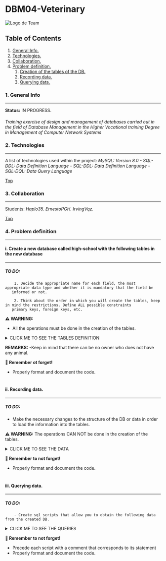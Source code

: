 # DBM04-Veterinary

![Logo de Team](https://github.com/ana-polo/DBM01-pubs/blob/main/DBM.gif "Team logo")


<a name="top"></a>
## Table of Contents
1. [General Info.](#general-info)
2. [Technologies.](#technologies)
3. [Collaboration.](#collaboration)
4. [Problem definition.](#problem-definition)
    1. [Creation of the tables of the DB.](#create)
    2. [Recording data.](#insert)
    3. [Querying data.](#query)
	

<a name="general-info"></a>
### 1. General Info
***
**Status:** IN PROGRESS.
####
*Training exercise of design and management of databases carried out in the field of Database Management in the Higher Vocational training Degree in Management of Computer Network Systems*

<a name="technologies"></a>
### 2. Technologies
***
A list of technologies used within the project:
*MySQL: Version 8.0 
    - SQL-DDL: Data Definition Language 
    - SQL-DDL: Data Definition Language
    - SQL-DQL: Data Query Language* 


[Top](#top)
<a name="collaboration"></a>
### 3. Collaboration
***
Students:
*Haplo35.* 
*ErnestoPGH.* 
*IrvingVqz.*


[Top](#top)
<a name="problem-definition"></a>
### 4. Problem definition
***
<a name="create"></a>
#### i. Create a new database called high-school with the following tables in the new database
****
##### TO DO: 
        1. Decide the appropriate name for each field, the most appropriate data type and whether it is mandatory that the field be 
	   informed or not.
	   
        2. Think about the order in which you will create the tables, keep in mind the restrictions. Define ALL possible constraints 
	   primary keys, foreign keys, etc.


**⚠️ WARNING:** 
- All the operations must be done in the creation of the tables.


<details>
    <summary>CLICK ME TO SEE THE TABLES DEFINITION</summary>

*PETS_OWNERS*
	- Owner IDENTIFIER
	- Name 
	- Surnames 
	- Identity card 
	- Telephone (Only one per each owner)
	- Address
	- City. The default value must be Edimburgh
	- Post code
	- Whether you are a member or not
	- Number of dogs, can not be greater than 7
	- Number of cats, can not be greater than 5
		 
		 
*PETS*
	- Identifier pet
	- Name 
	- Date of birth cannot be earlier than 01/01/2000),
	- Type of animal. It can only be dogs or cats
	- Breed 
	- Whether it is a dangerous breed or not, by default they are not
	- Monthly fee
	- Owner of the animal
</details>

**REMARKS:**
    -Keep in mind that there can be no owner who does not have any animal.

**👀 Remember ot forget!**
- Properly format and document the code.
#
#

<a name="insert"></a>
#### ii. Recording data.
****
##### TO DO:
- Make the necessary changes to the structure of the DB or data in order to load the information into the tables.


**⚠️ WARNING:** The operations CAN NOT be done in the creation of the tables.
 
 
<details>
    <summary>CLICK ME TO SEE THE DATA</summary>
     
*	
*PETS_OWNER*
	
     1 ; Bellatrix  ; Graham   ; 11111111h ; 698765432 ; Cromwell Road                      ; London    ; SW7 5BD ; TRUE  ; 1 ; 1 
     2 ; Thomas     ; Smith    ; 22222222l ; 698345432 ; 4 Lochrin Square 96 Fountainbrigde ; Edimburgh ; EH3 9QA ; FALSE ; 2 ; 1 
     3 ; Jack       ; Johnson  ; 33333333j ; 654345432 ; 38 Thistle St                      ; Edimburgh ; EH2 1EN ; FALSE ; 0 ; 1 
     4 ;  Matthew   ; Williams ; 44444444d ; 654332345 ; 10 Princess Street                 ; Edimburgh ; EH2 2AN ; FALSE ; 2 ; 5 
     5 ; Anna       ; Brown    ; 5555555p  ; 623235432 ; 2 Gulliver Street                  ; London    ; SE6 7LT ; FALSE ; 4 ; 2 
     6 ; Sofia      ; Jones    ; 66666666u ; 665456789 ; 12 Coates Place                    ; Edimburgh ; EH3 7AA ; TRUE  ; 1 ; 0 
     7 ; Matthew    ; Taylor   ; 77777777b ; 634562343 ; 17 Southgate Place                 ; Bath      ; BA1 1AP ; FALSE ; 1 ; 0 
     8 ; Bellatrix  ; Rae      ; 88888888d ; 698786543 ; 1 Ness Walk                        ; Inverness ; IV3 5TE ; FALSE ; 0 ; 3 
     9 ; Theresa    ; Harper   ; 99999999j ; 698765438 ; Drumsheugh Garden                  ; Edimburgh ; EH3 7RN ; TRUE  ; 1 ; 1 
    10 ; Nathaniel ; Campbell ; 12123432u ; 690987640 ; Leith Street                        ; Edimburgh ; EH1 3SP ; FALSE ; 0 ; 1 


    101 ; Mati    ; 02/05/2013 ; dog ; mongrel          ; 'FALSE' ; 20.5 ; 1
    102 ; Little  ; 01/06/2019 ; cat ; siamese          ;  NULL   ; 30.5 ; 1
    103 ; Idefix  ;  5/02/1999 ; dog ; cocker           ;  NULL   ; 20.5 ; 2
    104 ; Blue    ; 01/21/2018 ; dog ; mastin           ; FALSE   ; 20.5 ; 2
    105 ; Socks   ; 05/18/2015 ; cat ; siamese          ;  NULL   ; 30.5 ; 11    
    106 ; Ringo   ; 03/25/2017 ; cat ; angora           ;  NULL   ; 30.5 ; 3
    107 ; ; Lola  ; 08/01/2019 ; dog ; german shepherd  ; FALSE   ; 20.5 ; 4
    108 ; Shots   ; 07/21/2018 ; dog ; podle            ; FALSE   ; 20.5 ; 4
    109 ; Sugar   ; 09/20/2010 ; cat ; mongrel          ; NULL    ; 30,5 ; 5
    110 ; Plas    ; 09/12/2011 ; cat ; angora           ; NULL    ; 30.5 ; 5
    111 ; Thorn   ; 04/15/2012 ; dog ; bulldog          ; FALSE   ; 20.5 ; 5
    112 ; Giri    ; 09/18/2013 ; dog ; mongrel          ; FALSE   ; 20.5 ; 5
    113 ; Jimmy   ; 12/09/2014 ; dog ; mongrel          ; FALSE   ; 20.5 ; 5
    114 ; Fluff   ; 10/21/2015 ; dog ; Rottweiler       ; TRUE    ; 20.5 ; 5
    115 ; Ziro    ; 01/12/2018 ; dog ; Rottweiler       ; TRUE    ; 20.5 ; 6
    116 ; Puma    ; 09/15/2019 ; dog ;  Bulldog         ; FALSE   ; 20.5 ; 7
    117 ; Chiqui  ; 05/08/2017 ; cat ; angora           ; NULL    ; 30.5 ; 8
    118 ; Pearl   ; 03/08/2019 ; cat ; angora           ; NULL    ; 30.5 ; 8
    119 ; Diamond ; 12/25/2017 ; cat ; angora           ; NULL    ; 30.5 ; 8
    120 ; Thunder ; 03/05/2019 ; dog ; pit bull terrier ; TRUE    ; 20.5 ; 9
    121 ; Tato    ; 02/15/2016 ; cat ; siamese          ; NULL    ; 30.5 ; 9
    122 ; Beltza  ; 12/12/2000 ; cat ; angora           ; NULL    ; 30.5 ; 10
    123 ; Tintin  ; 01/23/1999 ; cat ; mongrel          ; NULL    ; 30.5 ; 2
</details>


**👀 Remember to not forget!**
- Properly format and document the code.		 
#
#

<a name="query"></a>
#### iii. Querying data.
****
##### TO DO:
        - Create sql scripts that allow you to obtain the following data from the created DB.
	
	
<details>
    <summary>CLICK ME TO SEE THE QUERIES</summary>
     
*	
    1. List the first and last names of cat owners.
    2. List the first and last names of cat owners in a single field.
    3. List the name and surname of cat owners in a single field, separated by 6 spaces. 
    4. List the name and surname of cat owners in a single field, separated by 6 spaces with no spaces either in front or behind.
    5. List the maximum number of dogs that cat owners have.
    6. Add the number of animals (cats and dogs) that owners who have cats or dogs have and take it out along with the name and surname of the owner.
    7. When was the youngest dog born? 
    8. What about the oldest cat?
    9. Bring out the age of all dogs.
    10. Capitalize the names of the dogs.
    11. Lowercase cat names.
    12. In the names of the owners change the letter a to the letter b.
    13. Replace the owners' surname Smith with Campbell.
    14. In the names of the animals look for the position of the first a after the 3 character. For example. Matilda returns me 7.
    15. How many years have passed between the oldest and youngest cat were born.
    16. Update the quota of dogs by increasing it by 1 euro to those who were born before January the first, 2018'.
    17. Update the date of birth of cats, adding 1 month.
    18. Delete Peque and update the number of cats owned bay the owner.
</details>


**👀 Remember to not forget!**
- Precede each script with a comment that corresponds to its statement
- Properly format and document the code.		 

